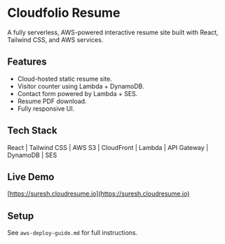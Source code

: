 # Cloudfolio Resume

A fully serverless, AWS-powered interactive resume site built with React, Tailwind CSS, and AWS services.

## Features
- Cloud-hosted static resume site.
- Visitor counter using Lambda + DynamoDB.
- Contact form powered by Lambda + SES.
- Resume PDF download.
- Fully responsive UI.

## Tech Stack
React | Tailwind CSS | AWS S3 | CloudFront | Lambda | API Gateway | DynamoDB | SES

## Live Demo
[https://suresh.cloudresume.io](https://suresh.cloudresume.io)

## Setup
See `aws-deploy-guide.md` for full instructions.
